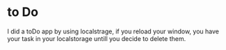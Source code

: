 # to Do 
I did a toDo app by using localstrage, if you reload your window, you have your task in your localstorage untill you decide to delete them.
